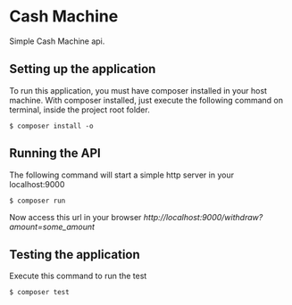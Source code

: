 # Cash Machine

Simple Cash Machine api.

## Setting up the application

To run this application, you must have composer installed in your host machine.
With composer installed, just execute the following command on terminal, inside the project root folder.

```
$ composer install -o
```

## Running the API

The following command will start a simple http server in your localhost:9000

```
$ composer run
```

Now access this url in your browser *http://localhost:9000/withdraw?amount=some_amount*

## Testing the application

Execute this command to run the test

```
$ composer test
```